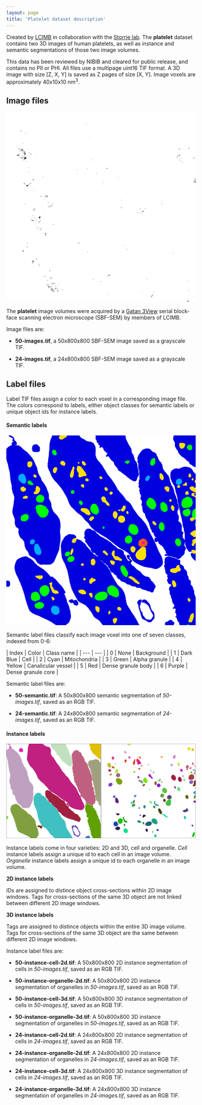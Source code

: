 ```yaml
---
layout: page
title: 'Platelet dataset description'
---
```


Created by [LCIMB](about-lcimb/) in collaboration with the [Storrie lab](https://physiology.uams.edu/faculty/brian-storrie/). The **platelet** dataset contains two 3D images of human platelets, as well as instance and semantic segmentations of those two image volumes.

This data has been reviewed by NIBIB and cleared for public release, and contains no PII or PHI. All files use a multipage uint16 TIF format. A 3D image with size [Z, X, Y] is saved as Z pages of size [X, Y]. Image voxels are approximately 40x10x10 nm<sup>3</sup>. 

## Image files

![50-images.tif, Z=0](media/50-images.png)

The **platelet** image volumes were acquired by a [Gatan 3View](https://www.gatan.com/products/sem-imaging-spectroscopy/3view-system) serial block-face scanning electron microscope (SBF-SEM) by members of LCIMB. 

Image files are: 

- **50-images.tif**, a 50x800x800 SBF-SEM image saved as a grayscale TIF.

- **24-images.tif**, a 24x800x800 SBF-SEM image saved as a grayscale TIF.

## Label files

Label TIF files assign a color to each voxel in a corresponding image file. The colors correspond to labels, either object classes for semantic labels or unique object ids for instance labels.

#### Semantic labels

![50-semantic.tif, Z=0](media/50-semantic.png)

Semantic label files classify each image voxel into one of seven classes, indexed from 0-6:

| Index | Color | Class name |
| --- | --- |
| 0 | None | Background |
| 1 | Dark Blue | Cell |
| 2 | Cyan | Mitochondria |
| 3 | Green | Alpha granule |
| 4 | Yellow | Canalicular vessel |
| 5 | Red | Dense granule body |
| 6 | Purple | Dense granule core |

Semantic label files are:

- **50-semantic.tif**: A 50x800x800 semantic segmentation of _50-images.tif_, saved as an RGB TIF.

- **24-semantic.tif**: A 24x800x800 semantic segmentation of _24-images.tif_, saved as an RGB TIF.

#### Instance labels

![50-instance-cell-2d.tif and 50-instance-organelle-2d.tif, Z=0](media/50-instance.png)

Instance labels come in four varieties: 2D and 3D, cell and organelle. _Cell_ instance labels assign a unique id to each cell in an image volume. _Organelle_ instance labels assign a unique id to each organelle in an image volume.

**2D instance labels**

IDs are assigned to distince object cross-sections within 2D image windows. Tags for cross-sections of the same 3D object are not linked between different 2D image windows.

**3D instance labels**

Tags are assigned to distince objects within the entire 3D image volume. Tags for cross-sections of the same 3D object are the same between different 2D image windows.

Instance label files are:

- **50-instance-cell-2d.tif**: A 50x800x800 2D instance segmentation of cells in _50-images.tif_, saved as an RGB TIF.

- **50-instance-organelle-2d.tif**: A 50x800x800 2D instance segmentation of organelles in _50-images.tif_, saved as an RGB TIF.

- **50-instance-cell-3d.tif**: A 50x800x800 3D instance segmentation of cells in _50-images.tif_, saved as an RGB TIF.

- **50-instance-organelle-3d.tif**: A 50x800x800 3D instance segmentation of organelles in _50-images.tif_, saved as an RGB TIF.

- **24-instance-cell-2d.tif**: A 24x800x800 2D instance segmentation of cells in _24-images.tif_, saved as an RGB TIF.

- **24-instance-organelle-2d.tif**: A 24x800x800 2D instance segmentation of organelles in _24-images.tif_, saved as an RGB TIF.

- **24-instance-cell-3d.tif**: A 24x800x800 3D instance segmentation of cells in _24-images.tif_, saved as an RGB TIF.

- **24-instance-organelle-3d.tif**: A 24x800x800 3D instance segmentation of organelles in _24-images.tif_, saved as an RGB TIF.